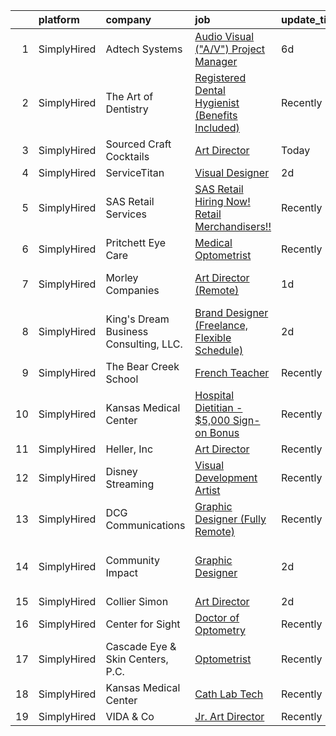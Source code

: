 

|    | platform    | company                                | job                                                                                                                                                    | update_time   | location                     |
|---:|:------------|:---------------------------------------|:-------------------------------------------------------------------------------------------------------------------------------------------------------|:--------------|:-----------------------------|
|  1 | SimplyHired | Adtech Systems                         | [Audio Visual ("A/V") Project Manager](https://www.simplyhired.com/job/9Gw4d491v9d30d1aGj5n2qtL113FjZqk2h99fdnQOeXK5zI4T5YZrw?q=visual+art)            | 6d            | Remote                       |
|  2 | SimplyHired | The Art of Dentistry                   | [Registered Dental Hygienist (Benefits Included)](https://www.simplyhired.com/job/qldihpFlA8HwPf8V2dlF4DbssJ1NBhlkZP-FVA7K5UUXGhi3U_xY3w?q=visual+art) | Recently      | Park Ridge, IL               |
|  3 | SimplyHired | Sourced Craft Cocktails                | [Art Director](https://www.simplyhired.com/job/d678AlBEpUCkTsMBgA3yJ3SQkSlkiqMVDzNqhenmFPg1YK5Jt1dDbA?q=visual+art)                                    | Today         | Remote                       |
|  4 | SimplyHired | ServiceTitan                           | [Visual Designer](https://www.simplyhired.com/job/bSUmzuvwODDN4-cU2pUdu9WIO1QtGEuFHlFSVnN_0uiCVG2SAOXSXA?q=visual+art)                                 | 2d            | Remote                       |
|  5 | SimplyHired | SAS Retail Services                    | [SAS Retail Hiring Now! Retail Merchandisers!!](https://www.simplyhired.com/job/-aY1avnNZ-rFSKGqgcO9Q_EarGCY1IGNWejzW97-jtx9-ghhRVJNIQ?q=visual+art)   | Recently      | Fort Leonard Wood, MO        |
|  6 | SimplyHired | Pritchett Eye Care                     | [Medical Optometrist](https://www.simplyhired.com/job/qkLF0fGZ-vF2CQqxD04EvPrqYsEPD0ELBNytrnGpnNwpchet5dBblg?q=visual+art)                             | Recently      | Reno, NV                     |
|  7 | SimplyHired | Morley Companies                       | [Art Director (Remote)](https://www.simplyhired.com/job/-n3J_Y4ZD_iwm2ma4CBg6dfKKyvV_ZwXBW58dBXS5r5qLHm2dHjuvg?q=visual+art)                           | 1d            | South Carolina +7 locations  |
|  8 | SimplyHired | King's Dream Business Consulting, LLC. | [Brand Designer (Freelance, Flexible Schedule)](https://www.simplyhired.com/job/hIPsX1AxaZGhi7zH4dpE21duT0ZAngUPcmzal4ik55hRanfbChEDrw?q=visual+art)   | 2d            | Remote                       |
|  9 | SimplyHired | The Bear Creek School                  | [French Teacher](https://www.simplyhired.com/job/1FVsk_1OkgeeiGR4AzE1xXWwwp71hATwGwR6VfRRMEuwrI4rAIPlmQ?q=visual+art)                                  | Recently      | Redmond, WA                  |
| 10 | SimplyHired | Kansas Medical Center                  | [Hospital Dietitian - $5,000 Sign-on Bonus](https://www.simplyhired.com/job/aVGGWAeHqAdO4LwvQYMKAGvBYm42VFuIxyWE8MBDXfYW-s7rb-3sFw?q=visual+art)       | Recently      | Andover, KS                  |
| 11 | SimplyHired | Heller, Inc                            | [Art Director](https://www.simplyhired.com/job/8xdMBvsKw_YdIZ7Ozt2hlokyTb1wYRMLJQgE5TbHeIZeIbudXDTZtQ?q=visual+art)                                    | Recently      | Remote                       |
| 12 | SimplyHired | Disney Streaming                       | [Visual Development Artist](https://www.simplyhired.com/job/Ew5oePrC3L48r2anK67es6qmC-OOVvS5pZmsVDFF4DFoj3n_hMpfog?q=visual+art)                       | Recently      | Glendale, CA                 |
| 13 | SimplyHired | DCG Communications                     | [Graphic Designer (Fully Remote)](https://www.simplyhired.com/job/AxekRS2fvPzd7skZny5wqs4WyrRORFsiAhA4BE5foC2dZ-6GhpaYDQ?q=visual+art)                 | Recently      | Remote                       |
| 14 | SimplyHired | Community Impact                       | [Graphic Designer](https://www.simplyhired.com/job/-cDA4IQR358jYVrUWEetQ8_t3rYAyYCSuduhqA5-TG6rCNkGxfREoQ?q=visual+art)                                | 2d            | San Antonio, TX +2 locations |
| 15 | SimplyHired | Collier Simon                          | [Art Director](https://www.simplyhired.com/job/XS2r-YLw9XeX4nt7fN_UkPJ8JyeaLAArR-3YaKZYhcBgEpUXe7gS-A?q=visual+art)                                    | 2d            | Remote                       |
| 16 | SimplyHired | Center for Sight                       | [Doctor of Optometry](https://www.simplyhired.com/job/Dc4EkkMiJZD22CbyZllvxveSAZ7hEH4ZJ0k_nw49ya2w-YWxr34alA?q=visual+art)                             | Recently      | Fall River, MA               |
| 17 | SimplyHired | Cascade Eye & Skin Centers, P.C.       | [Optometrist](https://www.simplyhired.com/job/v6I7fXhlrO9IeY-THMgC15HyUkKda_8hlQb4CMVlXM4JTodp0rECkw?q=visual+art)                                     | Recently      | University Place, WA         |
| 18 | SimplyHired | Kansas Medical Center                  | [Cath Lab Tech](https://www.simplyhired.com/job/mjq_8GEv8nNc64b0K6ePPa4ahh_2QKFxTjc6m_1Soz68pgIDQx768g?q=visual+art)                                   | Recently      | Andover, KS                  |
| 19 | SimplyHired | VIDA & Co                              | [Jr. Art Director](https://www.simplyhired.com/job/7c51IfO5MCKzAqi_yjmCV0AKgOSh6eyiIXt2DZ0M45FQffR0i3BGJw?q=visual+art)                                | Recently      | Austin, TX                   |